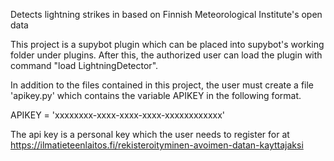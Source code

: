 Detects lightning strikes in based on Finnish Meteorological Institute's open data

This project is a supybot plugin which can be placed into supybot's working folder under plugins. After this, the authorized user can load the plugin with command "load LightningDetector".

In addition to the files contained in this project, the user must create a file 'apikey.py' which contains the variable APIKEY in the following format. 

APIKEY = 'xxxxxxxx-xxxx-xxxx-xxxx-xxxxxxxxxxxx'

The api key is a personal key which the user needs to register for at https://ilmatieteenlaitos.fi/rekisteroityminen-avoimen-datan-kayttajaksi
